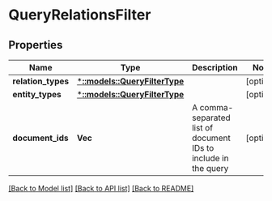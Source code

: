 # QueryRelationsFilter

## Properties
Name | Type | Description | Notes
------------ | ------------- | ------------- | -------------
**relation_types** | [***::models::QueryFilterType**](QueryFilterType.md) |  | [optional] 
**entity_types** | [***::models::QueryFilterType**](QueryFilterType.md) |  | [optional] 
**document_ids** | **Vec<String>** | A comma-separated list of document IDs to include in the query | [optional] 

[[Back to Model list]](../README.md#documentation-for-models) [[Back to API list]](../README.md#documentation-for-api-endpoints) [[Back to README]](../README.md)


